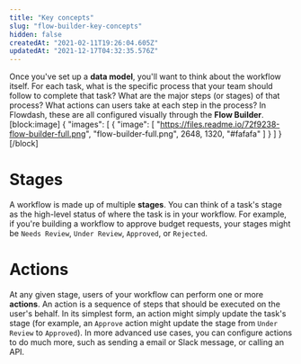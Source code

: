 ```yaml
---
title: "Key concepts"
slug: "flow-builder-key-concepts"
hidden: false
createdAt: "2021-02-11T19:26:04.605Z"
updatedAt: "2021-12-17T04:32:35.576Z"
---
```

Once you've set up a **data model**, you'll want to think about the workflow itself. For each task, what is the specific process that your team should follow to complete that task? What are the major steps (or stages) of that process? What actions can users take at each step in the process? In Flowdash, these are all configured visually through the **Flow Builder**.
[block:image]
{
  "images": [
    {
      "image": [
        "https://files.readme.io/72f9238-flow-builder-full.png",
        "flow-builder-full.png",
        2648,
        1320,
        "#fafafa"
      ]
    }
  ]
}
[/block]
# Stages

A workflow is made up of multiple **stages**. You can think of a task's stage as the high-level status of where the task is in your workflow. For example, if you're building a workflow to approve budget requests, your stages might be `Needs Review`, `Under Review`, `Approved`, or `Rejected`.

# Actions

At any given stage, users of your workflow can perform one or more **actions**. An action is a sequence of steps that should be executed on the user's behalf. In its simplest form, an action might simply update the task's stage (for example, an `Approve` action might update the stage from `Under Review` to `Approved`). In more advanced use cases, you can configure actions to do much more, such as sending a email or Slack message, or calling an API.